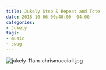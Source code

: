 ```yaml
---
title: Jukely Step & Repeat and Tote
date: 2018-10-06 00:40:00 -04:00
categories:
- Jukely
tags:
- music
- swag
---
```


![jukely-11am-chrismuccioli.jpg](/uploads/jukely-11am-chrismuccioli.jpg)